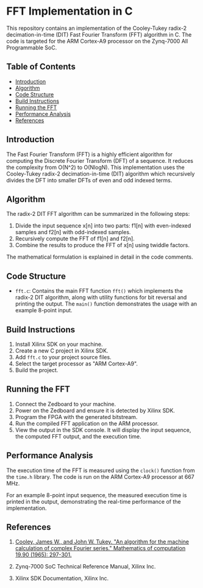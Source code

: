 # FFT Implementation in C 

This repository contains an implementation of the Cooley-Tukey radix-2 decimation-in-time (DIT) Fast Fourier Transform (FFT) algorithm in C. The code is targeted for the ARM Cortex-A9 processor on the Zynq-7000 All Programmable SoC.

## Table of Contents

- [Introduction](#introduction)
- [Algorithm](#algorithm)
- [Code Structure](#code-structure)
- [Build Instructions](#build-instructions)
- [Running the FFT](#running-the-fft)
- [Performance Analysis](#performance-analysis)
- [References](#references)

## Introduction

The Fast Fourier Transform (FFT) is a highly efficient algorithm for computing the Discrete Fourier Transform (DFT) of a sequence. It reduces the complexity from O(N^2) to O(NlogN). This implementation uses the Cooley-Tukey radix-2 decimation-in-time (DIT) algorithm which recursively divides the DFT into smaller DFTs of even and odd indexed terms.

## Algorithm

The radix-2 DIT FFT algorithm can be summarized in the following steps:

1. Divide the input sequence x[n] into two parts: f1[n] with even-indexed samples and f2[n] with odd-indexed samples.
2. Recursively compute the FFT of f1[n] and f2[n].
3. Combine the results to produce the FFT of x[n] using twiddle factors.

The mathematical formulation is explained in detail in the code comments.

## Code Structure

- `fft.c`: Contains the main FFT function `fft()` which implements the radix-2 DIT algorithm, along with utility functions for bit reversal and printing the output. The `main()` function demonstrates the usage with an example 8-point input.

## Build Instructions

1. Install Xilinx SDK on your machine.
2. Create a new C project in Xilinx SDK.
3. Add `fft.c` to your project source files. 
4. Select the target processor as "ARM Cortex-A9".
5. Build the project.

## Running the FFT

1. Connect the Zedboard to your machine.
2. Power on the Zedboard and ensure it is detected by Xilinx SDK.
3. Program the FPGA with the generated bitstream.
4. Run the compiled FFT application on the ARM processor.
5. View the output in the SDK console. It will display the input sequence, the computed FFT output, and the execution time.

## Performance Analysis

The execution time of the FFT is measured using the `clock()` function from the `time.h` library. The code is run on the ARM Cortex-A9 processor at 667 MHz. 

For an example 8-point input sequence, the measured execution time is printed in the output, demonstrating the real-time performance of the implementation.

## References

1. [Cooley, James W., and John W. Tukey. "An algorithm for the machine calculation of complex Fourier series." Mathematics of computation 19.90 (1965): 297-301.](https://community.ams.org/journals/mcom/1965-19-090/S0025-5718-1965-0178586-1/S0025-5718-1965-0178586-1.pdf)

2. Zynq-7000 SoC Technical Reference Manual, Xilinx Inc.

3. Xilinx SDK Documentation, Xilinx Inc.